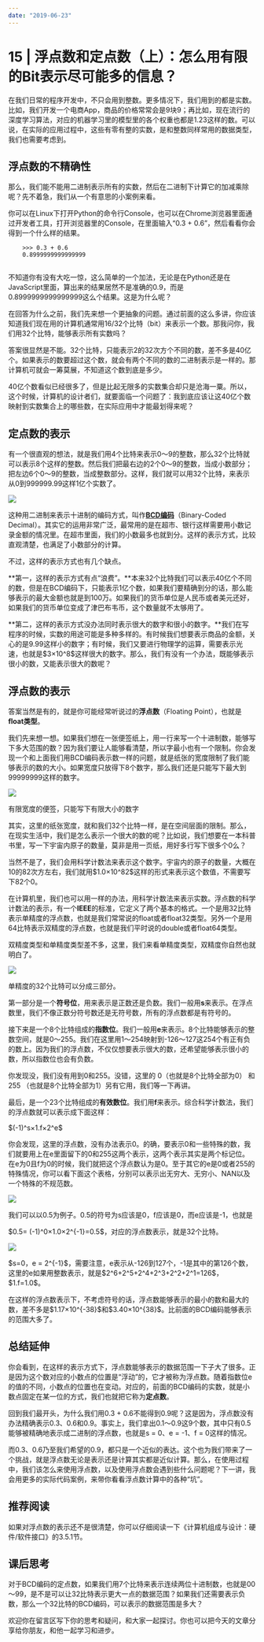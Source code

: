```yaml
---
date: "2019-06-23"
---  
```

      
# 15 | 浮点数和定点数（上）：怎么用有限的Bit表示尽可能多的信息？
在我们日常的程序开发中，不只会用到整数。更多情况下，我们用到的都是实数。比如，我们开发一个电商App，商品的价格常常会是9块9；再比如，现在流行的深度学习算法，对应的机器学习里的模型里的各个权重也都是1.23这样的数。可以说，在实际的应用过程中，这些有零有整的实数，是和整数同样常用的数据类型，我们也需要考虑到。

## 浮点数的不精确性

那么，我们能不能用二进制表示所有的实数，然后在二进制下计算它的加减乘除呢？先不着急，我们从一个有意思的小案例来看。

你可以在Linux下打开Python的命令行Console，也可以在Chrome浏览器里面通过开发者工具，打开浏览器里的Console，在里面输入“0.3 + 0.6”，然后看看你会得到一个什么样的结果。

```
    >>> 0.3 + 0.6
    0.8999999999999999
    

```

不知道你有没有大吃一惊，这么简单的一个加法，无论是在Python还是在JavaScript里面，算出来的结果居然不是准确的0.9，而是0.8999999999999999这么个结果。这是为什么呢？

在回答为什么之前，我们先来想一个更抽象的问题。通过前面的这么多讲，你应该知道我们现在用的计算机通常用16/32个比特（bit）来表示一个数。那我问你，我们用32个比特，能够表示所有实数吗？

<!-- [[[read_end]]] -->

答案很显然是不能。32个比特，只能表示2的32次方个不同的数，差不多是40亿个。如果表示的数要超过这个数，就会有两个不同的数的二进制表示是一样的。那计算机可就会一筹莫展，不知道这个数到底是多少。

40亿个数看似已经很多了，但是比起无限多的实数集合却只是沧海一粟。所以，这个时候，计算机的设计者们，就要面临一个问题了：我到底应该让这40亿个数映射到实数集合上的哪些数，在实际应用中才能最划得来呢？

## 定点数的表示

有一个很直观的想法，就是我们用4个比特来表示0～9的整数，那么32个比特就可以表示8个这样的整数。然后我们把最右边的2个0～9的整数，当成小数部分；把左边6个0～9的整数，当成整数部分。这样，我们就可以用32个比特，来表示从0到999999.99这样1亿个实数了。

![](./httpsstatic001geekbangorgresourceimagef5b3f5a0b0f2188ebe0d18f4424578a588b3.jpg)

这种用二进制来表示十进制的编码方式，叫作[**BCD编码**](https://zh.wikipedia.org/wiki/%E4%BA%8C%E9%80%B2%E7%A2%BC%E5%8D%81%E9%80%B2%E6%95%B8)（Binary-Coded Decimal）。其实它的运用非常广泛，最常用的是在超市、银行这样需要用小数记录金额的情况里。在超市里面，我们的小数最多也就到分。这样的表示方式，比较直观清楚，也满足了小数部分的计算。

不过，这样的表示方式也有几个缺点。

**第一，这样的表示方式有点“浪费”。**本来32个比特我们可以表示40亿个不同的数，但是在BCD编码下，只能表示1亿个数，如果我们要精确到分的话，那么能够表示的最大金额也就是到100万。如果我们的货币单位是人民币或者美元还好，如果我们的货币单位变成了津巴布韦币，这个数量就不太够用了。

**第二，这样的表示方式没办法同时表示很大的数字和很小的数字。**我们在写程序的时候，实数的用途可能是多种多样的。有时候我们想要表示商品的金额，关心的是9.99这样小的数字；有时候，我们又要进行物理学的运算，需要表示光速，也就是\$3×10\^8\$这样很大的数字。那么，我们有没有一个办法，既能够表示很小的数，又能表示很大的数呢？

## 浮点数的表示

答案当然是有的，就是你可能经常听说过的**浮点数**（Floating Point），也就是**float类型**。

我们先来想一想。如果我们想在一张便签纸上，用一行来写一个十进制数，能够写下多大范围的数？因为我们要让人能够看清楚，所以字最小也有一个限制。你会发现一个和上面我们用BCD编码表示数一样的问题，就是纸张的宽度限制了我们能够表示的数的大小。如果宽度只放得下8个数字，那么我们还是只能写下最大到99999999这样的数字。

![](./httpsstatic001geekbangorgresourceimagec356c321a0b9d95ba475439f9fbdff07bf56.png)

有限宽度的便签，只能写下有限大小的数字

其实，这里的纸张宽度，就和我们32个比特一样，是在空间层面的限制。那么，在现实生活中，我们是怎么表示一个很大的数的呢？比如说，我们想要在一本科普书里，写一下宇宙内原子的数量，莫非是用一页纸，用好多行写下很多个0么？

当然不是了，我们会用科学计数法来表示这个数字。宇宙内的原子的数量，大概在 10的82次方左右，我们就用\$1.0×10\^82\$这样的形式来表示这个数值，不需要写下82个0。

在计算机里，我们也可以用一样的办法，用科学计数法来表示实数。浮点数的科学计数法的表示，有一个**IEEE**的标准，它定义了两个基本的格式。一个是用32比特表示单精度的浮点数，也就是我们常常说的float或者float32类型。另外一个是用64比特表示双精度的浮点数，也就是我们平时说的double或者float64类型。

双精度类型和单精度类型差不多，这里，我们来看单精度类型，双精度你自然也就明白了。

![](./httpsstatic001geekbangorgresourceimage9141914b71bf1d85fb6ed76e1135f39b6941.jpg)

单精度的32个比特可以分成三部分。

第一部分是一个**符号位**，用来表示是正数还是负数。我们一般用**s**来表示。在浮点数里，我们不像正数分符号数还是无符号数，所有的浮点数都是有符号的。

接下来是一个8个比特组成的**指数位**。我们一般用**e**来表示。8个比特能够表示的整数空间，就是0～255。我们在这里用1～254映射到-126～127这254个有正有负的数上。因为我们的浮点数，不仅仅想要表示很大的数，还希望能够表示很小的数，所以指数位也会有负数。

你发现没，我们没有用到0和255。没错，这里的 0（也就是8个比特全部为0） 和 255 （也就是8个比特全部为1）另有它用，我们等一下再讲。

最后，是一个23个比特组成的**有效数位**。我们用**f**来表示。综合科学计数法，我们的浮点数就可以表示成下面这样：

\$\(-1\)\^s×1.f×2\^e\$

你会发现，这里的浮点数，没有办法表示0。的确，要表示0和一些特殊的数，我们就要用上在e里面留下的0和255这两个表示，这两个表示其实是两个标记位。在e为0且f为0的时候，我们就把这个浮点数认为是0。至于其它的e是0或者255的特殊情况，你可以看下面这个表格，分别可以表示出无穷大、无穷小、NAN以及一个特殊的不规范数。

![](./httpsstatic001geekbangorgresourceimagef94cf922249a89667c4d10239eb8840dc94c.jpg)

我们可以以0.5为例子。0.5的符号为s应该是0，f应该是0，而e应该是-1，也就是

\$0.5= \(-1\)\^0×1.0×2\^\{-1\}=0.5\$，对应的浮点数表示，就是32个比特。

![](./httpsstatic001geekbangorgresourceimage51505168fce3f313f4fc0b600ce5d1805c50.jpeg)

\$s=0，e = 2\^\{-1\}\$，需要注意，e表示从-126到127个，-1是其中的第126个数，这里的e如果用整数表示，就是\$2\^6+2\^5+2\^4+2\^3+2\^2+2\^1=126\$，\$1.f=1.0\$。

在这样的浮点数表示下，不考虑符号的话，浮点数能够表示的最小的数和最大的数，差不多是\$1.17×10\^\{-38\}\$和\$3.40×10\^\{38\}\$。比前面的BCD编码能够表示的范围大多了。

## 总结延伸

你会看到，在这样的表示方式下，浮点数能够表示的数据范围一下子大了很多。正是因为这个数对应的小数点的位置是“浮动”的，它才被称为浮点数。随着指数位e的值的不同，小数点的位置也在变动。对应的，前面的BCD编码的实数，就是小数点固定在某一位的方式，我们也就把它称为**定点数**。

回到我们最开头，为什么我们用0.3 + 0.6不能得到0.9呢？这是因为，浮点数没有办法精确表示0.3、0.6和0.9。事实上，我们拿出0.1～0.9这9个数，其中只有0.5能够被精确地表示成二进制的浮点数，也就是s = 0、e = \-1、f = 0这样的情况。

而0.3、0.6乃至我们希望的0.9，都只是一个近似的表达。这个也为我们带来了一个挑战，就是浮点数无论是表示还是计算其实都是近似计算。那么，在使用过程中，我们该怎么来使用浮点数，以及使用浮点数会遇到些什么问题呢？下一讲，我会用更多的实际代码案例，来带你看看浮点数计算中的各种“坑”。

## 推荐阅读

如果对浮点数的表示还不是很清楚，你可以仔细阅读一下《计算机组成与设计：硬件/软件接口》的3.5.1节。

## 课后思考

对于BCD编码的定点数，如果我们用7个比特来表示连续两位十进制数，也就是00～99，是不是可以让32比特表示更大一点的数据范围？如果我们还需要表示负数，那么一个32比特的BCD编码，可以表示的数据范围是多大？

欢迎你在留言区写下你的思考和疑问，和大家一起探讨。你也可以把今天的文章分享给你朋友，和他一起学习和进步。